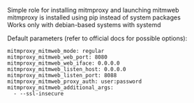 Simple role for installing mitmproxy and launching mitmweb  
mitmproxy is installed using pip instead of system packages   
Works only with debian-based systems with systemd


Default parameters (refer to official docs for possible options):

```
mitmproxy_mitmweb_mode: regular
mitmproxy_mitmweb_web_port: 8080
mitmproxy_mitmweb_web_iface: 0.0.0.0
mitmproxy_mitmweb_listen_host: 0.0.0.0
mitmproxy_mitmweb_listen_port: 8088
mitmproxy_mitmweb_proxy_auth: user:password
mitmproxy_mitmweb_additional_args:
  - --ssl-insecure
```